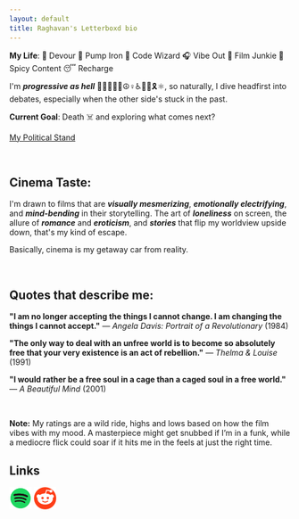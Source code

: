 ```yaml
---
layout: default
title: Raghavan's Letterboxd bio
---
```


**My Life**: 🦐 Devour 💪 Pump Iron 🤖 Code Wizard 🎧 Vibe Out 🍿 Film Junkie 🥵 Spicy Content 😴 Recharge

I'm **_progressive as hell_** 🏳️‍🌈🏳️‍⚧️💗☮️♀️♿✊🏾🎗️⚛️, so naturally, I dive headfirst into debates, especially when the other side's stuck in the past.

**Current Goal**: Death ☠️ and exploring what comes next?

[My Political Stand](https://www.youtube.com/watch?v=68ixlbMQaY0&t=127s&cc_load_policy=1&cc_lang_pref=en)

<br>

## Cinema Taste:

I'm drawn to films that are **_visually mesmerizing_**, **_emotionally electrifying_**, and **_mind-bending_** in their storytelling. The art of **_loneliness_** on screen, the allure of **_romance_** and **_eroticism_**, and **_stories_** that flip my worldview upside down, that's my kind of escape.

Basically, cinema is my getaway car from reality.

<br>

## Quotes that describe me:

**"I am no longer accepting the things I cannot change. I am changing the things I cannot accept."** — _Angela Davis: Portrait of a Revolutionary_ (1984)

**"The only way to deal with an unfree world is to become so absolutely free that your very existence is an act of rebellion."** — _Thelma & Louise_ (1991)

**"I would rather be a free soul in a cage than a caged soul in a free world."** — _A Beautiful Mind_ (2001)

<br>

**Note:** My ratings are a wild ride, highs and lows based on how the film vibes with my mood. A masterpiece might get snubbed if I’m in a funk, while a mediocre flick could soar if it hits me in the feels at just the right time.

## Links

[<img alt="Spotify" width="40px" src="assets/icons/spotify.png" />](https://open.spotify.com/user/31ihiyobja76jv25r7j7oj6rmjdu)
[<img alt="Spotify" width="40px" src="assets/icons/reddit.png" />](https://www.reddit.com/user/Raghavan_Rave10)
